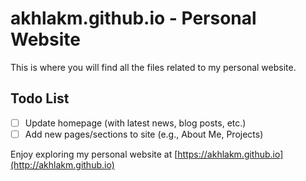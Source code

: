 # akhlakm.github.io - Personal Website
This is where you will find all the files related to my personal website.

## Todo List
- [ ] Update homepage (with latest news, blog posts, etc.)
- [ ] Add new pages/sections to site (e.g., About Me, Projects)

Enjoy exploring my personal website at [https://akhlakm.github.io](http://akhlakm.github.io)
